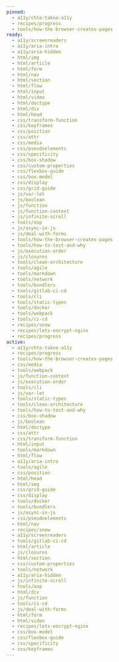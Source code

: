 ```yaml
---
pinned:
  - a11y/chto-takoe-a11y
  - recipes/progress
  - tools/how-the-browser-creates-pages
ready:
  - a11y/screenreaders
  - a11y/aria-intro
  - a11y/aria-hidden
  - html/img
  - html/article
  - html/form
  - html/nav
  - html/section
  - html/flow
  - html/input
  - html/video
  - html/doctype
  - html/div
  - html/head
  - css/transform-function
  - css/keyframes
  - css/position
  - css/attr
  - css/media
  - css/pseudoelements
  - css/specificity
  - css/box-shadow
  - css/custom-properties
  - css/flexbox-guide
  - css/box-model
  - css/display
  - css/grid-guide
  - js/var-let
  - js/boolean
  - js/function
  - js/function-context
  - js/infinite-scroll
  - tools/oop
  - js/async-in-js
  - js/deal-with-forms
  - tools/how-the-browser-creates-pages
  - tools/how-to-test-and-why
  - js/execution-order
  - js/closures
  - tools/clean-architecture
  - tools/agile
  - tools/markdown
  - tools/network
  - tools/bundlers
  - tools/gitlab-ci-cd
  - tools/cli
  - tools/static-types
  - tools/docker
  - tools/webpack
  - tools/ci-cd
  - recipes/snow
  - recipes/lets-encrypt-nginx
  - recipes/progress
active:
  - a11y/chto-takoe-a11y
  - recipes/progress
  - tools/how-the-browser-creates-pages
  - css/media
  - tools/webpack
  - js/function-context
  - js/execution-order
  - tools/cli
  - js/var-let
  - tools/static-types
  - tools/clean-architecture
  - tools/how-to-test-and-why
  - css/box-shadow
  - js/boolean
  - html/doctype
  - css/attr
  - css/transform-function
  - html/input
  - tools/markdown
  - html/flow
  - a11y/aria-intro
  - tools/agile
  - css/position
  - html/head
  - html/img
  - css/grid-guide
  - css/display
  - tools/docker
  - tools/bundlers
  - js/async-in-js
  - css/pseudoelements
  - html/nav
  - recipes/snow
  - a11y/screenreaders
  - tools/gitlab-ci-cd
  - html/article
  - js/closures
  - html/section
  - css/custom-properties
  - tools/network
  - a11y/aria-hidden
  - js/infinite-scroll
  - tools/oop
  - html/div
  - js/function
  - tools/ci-cd
  - js/deal-with-forms
  - html/form
  - html/video
  - recipes/lets-encrypt-nginx
  - css/box-model
  - css/flexbox-guide
  - css/specificity
  - css/keyframes
---
```


